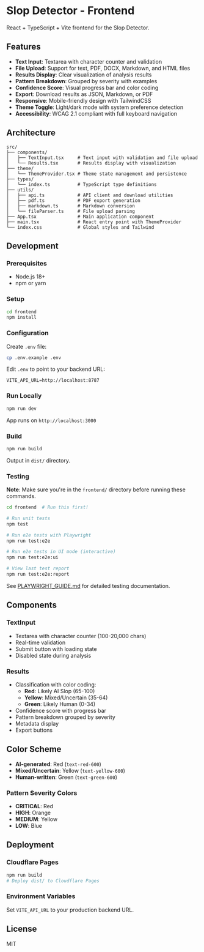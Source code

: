 # Slop Detector - Frontend

React + TypeScript + Vite frontend for the Slop Detector.

## Features

- **Text Input**: Textarea with character counter and validation
- **File Upload**: Support for text, PDF, DOCX, Markdown, and HTML files
- **Results Display**: Clear visualization of analysis results
- **Pattern Breakdown**: Grouped by severity with examples
- **Confidence Score**: Visual progress bar and color coding
- **Export**: Download results as JSON, Markdown, or PDF
- **Responsive**: Mobile-friendly design with TailwindCSS
- **Theme Toggle**: Light/dark mode with system preference detection
- **Accessibility**: WCAG 2.1 compliant with full keyboard navigation

## Architecture

```
src/
├── components/
│   ├── TextInput.tsx     # Text input with validation and file upload
│   └── Results.tsx       # Results display with visualization
├── theme/
│   └── ThemeProvider.tsx # Theme state management and persistence
├── types/
│   └── index.ts          # TypeScript type definitions
├── utils/
│   ├── api.ts            # API client and download utilities
│   ├── pdf.ts            # PDF export generation
│   ├── markdown.ts       # Markdown conversion
│   └── fileParser.ts     # File upload parsing
├── App.tsx               # Main application component
├── main.tsx              # React entry point with ThemeProvider
└── index.css             # Global styles and Tailwind
```

## Development

### Prerequisites

- Node.js 18+
- npm or yarn

### Setup

```bash
cd frontend
npm install
```

### Configuration

Create `.env` file:

```bash
cp .env.example .env
```

Edit `.env` to point to your backend URL:

```
VITE_API_URL=http://localhost:8787
```

### Run Locally

```bash
npm run dev
```

App runs on `http://localhost:3000`

### Build

```bash
npm run build
```

Output in `dist/` directory.

### Testing

**Note**: Make sure you're in the `frontend/` directory before running these commands.

```bash
cd frontend  # Run this first!

# Run unit tests
npm test

# Run e2e tests with Playwright
npm run test:e2e

# Run e2e tests in UI mode (interactive)
npm run test:e2e:ui

# View last test report
npm run test:e2e:report
```

See [PLAYWRIGHT_GUIDE.md](PLAYWRIGHT_GUIDE.md) for detailed testing documentation.

## Components

### TextInput

- Textarea with character counter (100-20,000 chars)
- Real-time validation
- Submit button with loading state
- Disabled state during analysis

### Results

- Classification with color coding:
  - **Red**: Likely AI Slop (65-100)
  - **Yellow**: Mixed/Uncertain (35-64)
  - **Green**: Likely Human (0-34)
- Confidence score with progress bar
- Pattern breakdown grouped by severity
- Metadata display
- Export buttons

## Color Scheme

- **AI-generated**: Red (`text-red-600`)
- **Mixed/Uncertain**: Yellow (`text-yellow-600`)
- **Human-written**: Green (`text-green-600`)

### Pattern Severity Colors

- **CRITICAL**: Red
- **HIGH**: Orange
- **MEDIUM**: Yellow
- **LOW**: Blue

## Deployment

### Cloudflare Pages

```bash
npm run build
# Deploy dist/ to Cloudflare Pages
```

### Environment Variables

Set `VITE_API_URL` to your production backend URL.

## License

MIT
